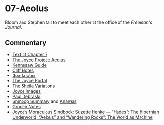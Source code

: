 # 07-Aeolus

Bloom and Stephen fail to meet each other at the office of the *Freeman's Journal*.

## Commentary

- [Text of Chapter 7](http://www.online-literature.com/james_joyce/ulysses/7/)
- [The Joyce Project: Aeolus](http://m.joyceproject.com/chapters/aeolus.html)
- [Kennesaw Guide](http://web.archive.org/web/20120618124805/http://ksumail.kennesaw.edu/~mglosup/ulysses/aeolus.htm)
- [Cliff Notes](http://www.cliffsnotes.com/literature/u/ulysses/summary-and-analysis/chapter-7)
- [Sparknotes](http://www.sparknotes.com/lit/ulysses/section7.rhtml)
- [The Joyce Portal](http://web.archive.org/web/20130409060521/http://www.robotwisdom.com/jaj/ulysses/index.html#eolus)
- [The Sheila Variations](http://www.sheilaomalley.com/?p=7575)
- [Joyce Images](http://www.joyceimages.com/chapter/07/)
- [Paul Debraski](https://ijustreadaboutthat.wordpress.com/2010/07/26/james-joyce%E2%80%93week-3-ulysses-1922/)
- [Shmoop Summary](http://www.shmoop.com/ulysses-joyce/episode-7-aeolus-summary.html) and [Analysis](http://www.shmoop.com/ulysses-joyce/aeolus-analysis-summary.html)
- [Groden Notes](http://www.michaelgroden.com/notes/open07.html)
- [Joyce’s Moraculous Sindbook: Suzette Henke — “Hades”: The Hibernian Underworld, “Aelous” and “Wandering Rocks”: The World as Machine](https://ohiostatepress.org/books/Complete%20PDFs/Henke%20Joyces/07.pdf)
